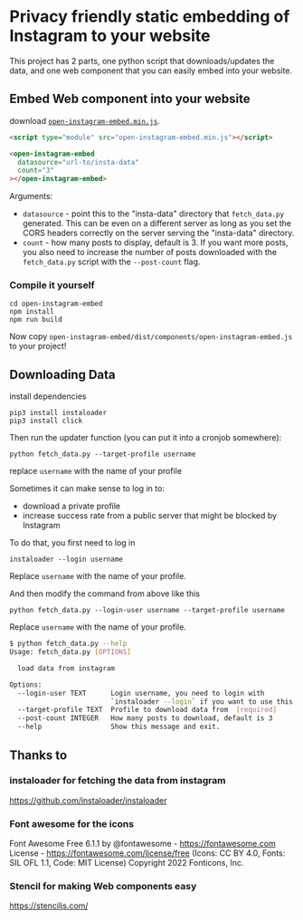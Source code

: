 # Privacy friendly static embedding of Instagram to your website

This project has 2 parts, one python script that downloads/updates the data, and one web component that you can easily embed into your website.

## Embed Web component into your website

download [`open-instagram-embed.min.js`](https://raw.githubusercontent.com/Simon-Laux/static-instagram-embed/blob/main/open-instagram-embed.min.js).

```html
<script type="module" src="open-instagram-embed.min.js"></script>

<open-instagram-embed
  datasource="url-to/insta-data"
  count="3"
></open-instagram-embed>
```

Arguments:

- `datasource` - point this to the "insta-data" directory that `fetch_data.py` generated. This can be even on a different server as long as you set the CORS headers correctly on the server serving the "insta-data" directory.
- `count` - how many posts to display, default is 3. If you want more posts, you also need to increase the number of posts downloaded with the `fetch_data.py` script with the `--post-count` flag.

### Compile it yourself

```
cd open-instagram-embed
npm install
npm run build
```

Now copy `open-instagram-embed/dist/components/open-instagram-embed.js` to your project!

## Downloading Data

install dependencies

```
pip3 install instaloader
pip3 install click
```

Then run the updater function (you can put it into a cronjob somewhere):

```
python fetch_data.py --target-profile username
```

replace `username` with the name of your profile

Sometimes it can make sense to log in to:

- download a private profile
- increase success rate from a public server that might be blocked by Instagram

To do that, you first need to log in

```
instaloader --login username
```

Replace `username` with the name of your profile.

And then modify the command from above like this

```
python fetch_data.py --login-user username --target-profile username
```

Replace `username` with the name of your profile.

```sh
$ python fetch_data.py --help
Usage: fetch_data.py [OPTIONS]

  load data from instagram

Options:
  --login-user TEXT      Login username, you need to login with
                         `instaloader --login` if you want to use this option
  --target-profile TEXT  Profile to download data from  [required]
  --post-count INTEGER   How many posts to download, default is 3
  --help                 Show this message and exit.
```

## Thanks to

### instaloader for fetching the data from instagram

https://github.com/instaloader/instaloader

### Font awesome for the icons

Font Awesome Free 6.1.1 by @fontawesome - https://fontawesome.com License -
https://fontawesome.com/license/free (Icons: CC BY 4.0, Fonts: SIL OFL 1.1, Code:
MIT License) Copyright 2022 Fonticons, Inc.

### Stencil for making Web components easy

https://stenciljs.com/
